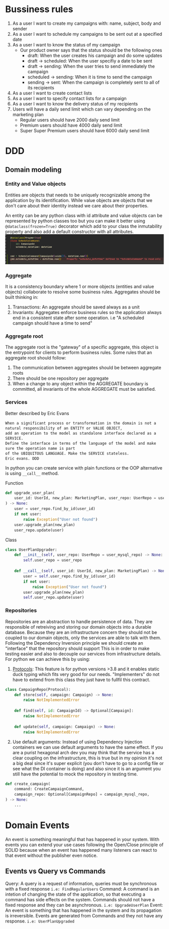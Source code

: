 # Bussiness rules

1. As a user I want to create my campaigns with: name, subject, body and sender
2. As a user I want to schedule my campaigns to be sent out at a specified date
3. As a user I want to know the status of my campaign
    * Our product owner says that the status should be the following ones
        * draft: When the user creates his campaign and do some updates
        * draft -> scheduled: When the user specifiy a date to be sent
        * draft -> sending: When the user tries to send immediately the campaign
        * scheduled -> sending: When it is time to send the campaign
        * sending -> sent: When the campaign is completely sent to all of its recipients
4. As a user I want to create contact lists
5. As a user I want to specify contact lists for a campaign
6. As a user I want to know the delivery status of my recipients
7. Users will have a daily send limit which can vary depending on the marketing plan
    * Regular users should have 2000 daily send limit
    * Premium users should have 4000 daily send limit
    * Super Super Premium users should have 6000 daily send limit

# DDD
## Domain modeling
### Entity and Value objects
Entities are objects that needs to be uniquely recognizable among the application by its identification. 
While value objects are objects that we don't care about
their identity instead we care about their properties.

An entity can be any python class with id attribute and value objects can be represented by python classes too but you can make it better using `@dataclass(frozen=True)` decorator which add to your class the inmutability property and also add a default constructor with all attributes.
![dataclass example](./img/dataclass_example.png)
### Aggregate
It is a consistency boundary where 1 or more objects (entities and value objects) collaborate to resolve some business rules. Aggregates should be built thinking in:
1. Transactions: An aggregate should be saved always as a unit
2. Invariants: Aggregates enforce business rules so the application always end in a consistent state after some operation. i.e "A scheduled campaign should have a time to send"
### Aggregate root
The aggregate root is the "gateway" of a specific aggregate, this object is the entrypoint for clients to perform business rules. Some rules that an aggregate root should follow:
1. The communication between aggregates should be between aggregate roots
2. There should be one repository per aggregate
3. When a change to any object within the AGGREGATE boundary is committed, all invariants of the whole AGGREGATE must be satisfied.
### Services
Better described by Eric Evans
```
When a significant process or transformation in the domain is not a natural responsibility of an ENTITY or VALUE OBJECT, 
add an operation to the model as standalone interface declared as a SERVICE.
Define the interface in terms of the language of the model and make sure the operation name is part
of the UBIQUITOUS LANGUAGE. Make the SERVICE stateless.
Eric evans. DDD
```
In python you can create service with plain functions or the OOP alternative is using `__call__` method.

Function
```python
def upgrade_user_plan(
    user_id: UserId, new_plan: MarketingPlan, user_repo: UserRepo = user_mysql_repo
) -> None:
    user = user_repo.find_by_id(user_id)
    if not user:
        raise Exception("User not found")
    user.upgrade_plan(new_plan)
    user_repo.update(user)

```
Class
```python
class UserPlanUpgrader:
    def __init__(self, user_repo: UserRepo = user_mysql_repo) -> None:
        self.user_repo = user_repo

    def __call__(self, user_id: UserId, new_plan: MarketingPlan) -> None:
        user = self.user_repo.find_by_id(user_id)
        if not user:
            raise Exception("User not found")
        user.upgrade_plan(new_plan)
        self.user_repo.update(user)
```

### Repositories
Repositories are an abstraction to handle persistence of data. They are responsible of retreiving and storing
our domain objects into a durable database. Because they are an infrastructure concern they should not be coupled
to our domain objects, only the services are able to talk with them.
Following the Dependency Inversion principle we should create an "interface" that the repository should support
This is in order to make testing easier and also to decouple our services from infrastructure details.
For python we can achieve this by using:
1. [Protocols](https://peps.python.org/pep-0544/): This feature is for python versions >3.8 and it enables static duck typing which fits very good for our needs. "Implementers" do not have to extend from this class they just have to fullfil this contract.
```python
class CampaignRepo(Protocol):
    def store(self, campaign: Campaign) -> None:
        raise NotImplementedError

    def find(self, id: CampaignId) -> Optional[Campaign]:
        raise NotImplementedError

    def update(self, campaign: Campaign) -> None:
        raise NotImplementedError
```
2. Use default arguments: Instead of using Dependency Injection containers we can use default arguments to have the same effect. If you are a purist hexagonal arch dev you may think that the service has a clear coupling on the infrastructure, this is true but in my opinion it's not a big deal since it's super explicit (you don't have to go to a config file or see what the DI container is doing) and also since it is an argument you still have the potential to mock the repository in testing time.
```python
def create_campaign(
    command: CreateCampaignCommand,
    campaign_repo: Optional[CampaignRepo] = campaign_mysql_repo,
) -> None:
    ...
```

# Domain Events
An event is something meaningful that has happened in your system.
With events you can extend your use cases following the Open/Close principle of SOLID because when an event has happened many listeners can react to that event without the publisher even notice.
## Events vs Query vs Commands
Query: A query is a request of information, queries must be synchronous with a fixed response `i.e: FindRegularUsers`
Command: A command is an intetion of changing the state of the application, so that executing a command has side effects on the system. Commands should not have a fixed response and they can be asynchronous. `i.e: UpgradeUserPlan`
Event: An event is something that has happened in the system and its propagation is irreversible. Events are generated from Commands and they not have any response. `i.e: UserPlanUpgraded`

